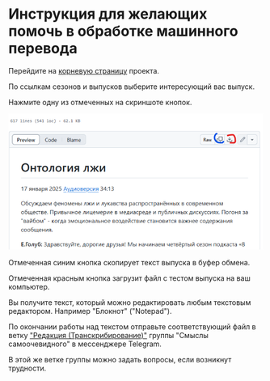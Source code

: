 # Инструкция для желающих помочь в обработке машинного перевода

Перейдите на [корневую страницу](https://github.com/vb64/meanings.self.evident/blob/main/content/InSearchOfMeaning/README.md) проекта.

По ссылкам сезонов и выпусков выберите интересующий вас выпуск.

Нажмите одну из отмеченных на скриншоте кнопок.

![Копирование и загрузка](img/md_download_1.png)

Отмеченная синим кнопка скопирует текст выпуска в буфер обмена.

Отмеченная красным кнопка загрузит файл с тестом выпуска на ваш компьютер.

Вы получите текст, который можно редактировать любым текстовым редактором.
Например "Блокнот" ("Notepad").

По окончании работы над текстом отправьте соответствующий файл в ветку ["Редакция (Транскрибирование)"](https://t.me/c/1923776800/371293)
группы "Смыслы самоочевидного" в мессенджере Telegram.

В этой же ветке группы можно задать вопросы, если возникнут трудности.
